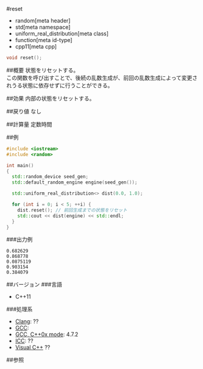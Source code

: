 #reset
* random[meta header]
* std[meta namespace]
* uniform_real_distribution[meta class]
* function[meta id-type]
* cpp11[meta cpp]

```cpp
void reset();
```

##概要
状態をリセットする。  
この関数を呼び出すことで、後続の乱数生成が、前回の乱数生成によって変更されうる状態に依存せずに行うことができる。

##効果
内部の状態をリセットする。

##戻り値
なし


##計算量
定数時間


##例
```cpp
#include <iostream>
#include <random>

int main()
{
  std::random_device seed_gen;
  std::default_random_engine engine(seed_gen());

  std::uniform_real_distribution<> dist(0.0, 1.0);

  for (int i = 0; i < 5; ++i) {
    dist.reset(); // 前回生成までの状態をリセット
    std::cout << dist(engine) << std::endl;
  }
}
```


###出力例
```
0.682629
0.868778
0.0875119
0.903154
0.384079
```

##バージョン
###言語
- C++11

###処理系
- [Clang](/implementation.md#clang): ??
- [GCC](/implementation.md#gcc): 
- [GCC, C++0x mode](/implementation.md#gcc): 4.7.2
- [ICC](/implementation.md#icc): ??
- [Visual C++](/implementation.md#visual_cpp) ??


##参照


